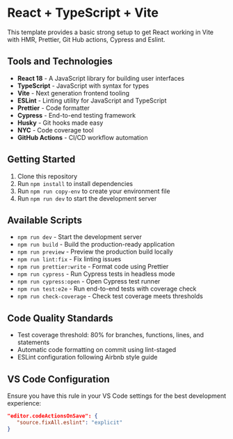 # React + TypeScript + Vite

This template provides a basic strong setup to get React working in Vite with HMR, Prettier, Git Hub actions, Cypress and Eslint.

## Tools and Technologies

- **React 18** - A JavaScript library for building user interfaces
- **TypeScript** - JavaScript with syntax for types
- **Vite** - Next generation frontend tooling
- **ESLint** - Linting utility for JavaScript and TypeScript
- **Prettier** - Code formatter
- **Cypress** - End-to-end testing framework
- **Husky** - Git hooks made easy
- **NYC** - Code coverage tool
- **GitHub Actions** - CI/CD workflow automation

## Getting Started

1. Clone this repository
2. Run `npm install` to install dependencies
3. Run `npm run copy-env` to create your environment file
4. Run `npm run dev` to start the development server

## Available Scripts

- `npm run dev` - Start the development server
- `npm run build` - Build the production-ready application
- `npm run preview` - Preview the production build locally
- `npm run lint:fix` - Fix linting issues
- `npm run prettier:write` - Format code using Prettier
- `npm run cypress` - Run Cypress tests in headless mode
- `npm run cypress:open` - Open Cypress test runner
- `npm run test:e2e` - Run end-to-end tests with coverage check
- `npm run check-coverage` - Check test coverage meets thresholds

## Code Quality Standards

- Test coverage threshold: 80% for branches, functions, lines, and statements
- Automatic code formatting on commit using lint-staged
- ESLint configuration following Airbnb style guide

## VS Code Configuration

Ensure you have this rule in your VS Code settings for the best development experience:

```json
"editor.codeActionsOnSave": {
   "source.fixAll.eslint": "explicit"
}
```
